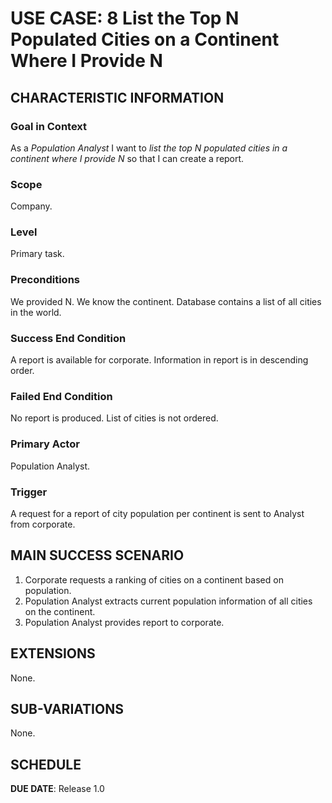 # USE CASE: 8 List the Top N Populated Cities on a Continent Where I Provide N

## CHARACTERISTIC INFORMATION

### Goal in Context

As a *Population Analyst* I want to *list the top N populated cities in a continent where I provide N* so that I can create a report.

### Scope

Company.

### Level

Primary task.

### Preconditions

We provided N. We know the continent. Database contains a list of all cities in the world.

### Success End Condition

A report is available for corporate. Information in report is in descending order.

### Failed End Condition

No report is produced. List of cities is not ordered.

### Primary Actor

Population Analyst.

### Trigger

A request for a report of city population per continent is sent to Analyst from corporate.

## MAIN SUCCESS SCENARIO

1. Corporate requests a ranking of cities on a continent based on population.
2. Population Analyst extracts current population information of all cities on the continent.
3. Population Analyst provides report to corporate.

## EXTENSIONS

None.

## SUB-VARIATIONS

None.

## SCHEDULE

**DUE DATE**: Release 1.0